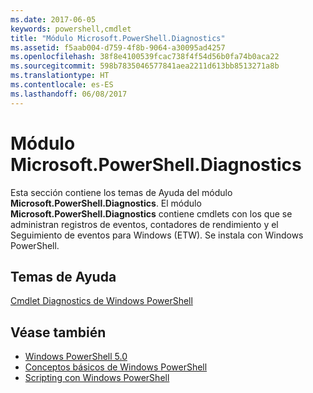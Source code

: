 ```yaml
---
ms.date: 2017-06-05
keywords: powershell,cmdlet
title: "Módulo Microsoft.PowerShell.Diagnostics"
ms.assetid: f5aab004-d759-4f8b-9064-a30095ad4257
ms.openlocfilehash: 38f8e4100539fcac738f4f54d56b0fa74b0aca22
ms.sourcegitcommit: 598b7835046577841aea2211d613bb8513271a8b
ms.translationtype: HT
ms.contentlocale: es-ES
ms.lasthandoff: 06/08/2017
---
```

# <a name="microsoftpowershelldiagnostics-module"></a>Módulo Microsoft.PowerShell.Diagnostics
Esta sección contiene los temas de Ayuda del módulo **Microsoft.PowerShell.Diagnostics**. El módulo **Microsoft.PowerShell.Diagnostics** contiene cmdlets con los que se administran registros de eventos, contadores de rendimiento y el Seguimiento de eventos para Windows (ETW). Se instala con Windows PowerShell.

## <a name="help-topics"></a>Temas de Ayuda
[Cmdlet Diagnostics de Windows PowerShell](http://go.microsoft.com/fwlink/?LinkID=245858)

## <a name="see-also"></a>Véase también
- [Windows PowerShell 5.0](Windows-PowerShell-5.0.md)
- [Conceptos básicos de Windows PowerShell](https://technet.microsoft.com/en-us/library/4b75f1e4-f327-48f3-92ab-bf5435094d41)
- [Scripting con Windows PowerShell](../../getting-started/fundamental/Scripting-with-Windows-PowerShell.md)

